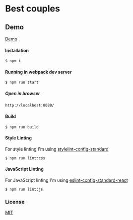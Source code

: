 # Best couples

## Demo
[Demo](https://olegbilyk.github.io/best_couples/)

#### Installation

```
$ npm i
```

#### Running in webpack dev server

```
$ npm run start
```

##### Open in browser

```
http://localhost:8080/
```

#### Build

```
$ npm run build
```

#### Style Linting

For style linting I'm using [stylelint-config-standard](https://github.com/stylelint/stylelint-config-standard)

```
$ npm run lint:css
```

#### JavaScript Linting

For JavaScript linting I'm using [eslint-config-standard-react](https://github.com/feross/eslint-config-standard-react)

```
$ npm run lint:js
```

### License

[MIT](LICENSE.md)